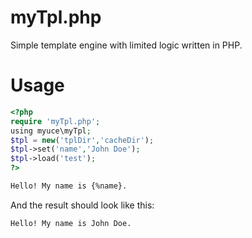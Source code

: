 # myTpl.php
Simple template engine with limited logic written in PHP.

# Usage

```php
<?php
require 'myTpl.php';
using myuce\myTpl;
$tpl = new('tplDir','cacheDir');
$tpl->set('name','John Doe');
$tpl->load('test');
?>
```

```html
Hello! My name is {%name}.
```

And the result should look like this:

```html
Hello! My name is John Doe.
```
